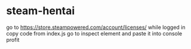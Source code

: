 # steam-hentai
 go to https://store.steampowered.com/account/licenses/ while logged in
 copy code from index.js
 go to inspect element and paste it into console
 profit
